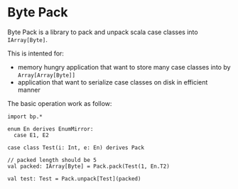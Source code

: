 

# Byte Pack

Byte Pack is a library to pack and unpack scala case classes into `IArray[Byte]`.

This is intented for:
 - memory hungry application that want to store many case classes into by `Array[Array[Byte]]`
 - application that want to serialize case classes on disk in efficient manner

The basic operation work as follow:
```scala3
import bp.*

enum En derives EnumMirror:
  case E1, E2

case class Test(i: Int, e: En) derives Pack

// packed length should be 5
val packed: IArray[Byte] = Pack.pack(Test(1, En.T2)

val test: Test = Pack.unpack[Test](packed)
```
